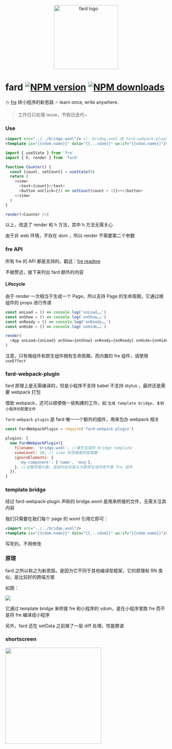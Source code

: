 <p align="center"><img src="https://ae01.alicdn.com/kf/HTB1gg8cc8aE3KVjSZLeq6xsSFXaQ.jpg" alt="fard logo" width="200px"></p>

# fard [![NPM version](https://img.shields.io/npm/v/fard.svg?style=flat-square)](https://npmjs.com/package/fard) [![NPM downloads](https://img.shields.io/npm/dt/fard.svg?style=flat-square)](https://npmjs.com/package/fard)

:snowman: [fre](https://github.com/132yse/fre) 转小程序的新思路 ♂ learn once, write anywhere.

> 工作日只处理 issue，节假日迭代~

### Use

```xml
<import src="../../bridge.wxml"/> <!--brideg.wxml 由 fard-webpack-plugin 构建-->
<template is="{{vdom.name}}" data="{{...vdom}}" wx:if="{{vdom.name}}"/>
```

```js
import { useState } from 'fre'
import { h, render } from 'fard'

function Counter() {
  const [count, setCount] = useState(0)
  return (
    <view>
      <text>{count}</text>
      <button onClick={() => setCount(count + 1)}>+</button>
    </view>
  )
}

render(<Counter />)
```

以上，改造了 render 和 h 方法，其中 h 方法无需关心

由于非 web 环境，不存在 dom ，所以 render 不需要第二个参数

### fre API

所有 fre 的 API 都是支持的，戳这：[fre readme](https://github.com/132yse/fre)

不做赘述，接下来列出 fard 额外的内容

#### Lifecycle

由于 render 一次相当于生成一个 Page，所以支持 Page 的生命周期，它通过根组件的 props 进行传递

```js
const onLoad = () => console.log('onLoad……')
const onShow = () => console.log('onShow……')
const onReady = () => console.log('onReady……')
const onHide = () => console.log('onHide……')

render(
  <App onLoad={onLoad} onShow={onShow} onReady={onReady} onHide={onHide} />
)
```

注意，只有根组件和原生组件拥有生命周期，而内置的 fre 组件，请使用 `useEffect`

### fard-webpack-plugin

fard 原理上是无需编译的，但是小程序不支持 babel 不支持 stylus ，最终还是需要 webpack 打包

借助 webpack，还可以顺便做一些构建的工作，如 `生成 template bridge`、`复制小程序的配置文件`

`fard-webpack-plugin` 是 fard 唯一一个额外的插件，用来包办 webpack 相关

```js
const FardWebpackPlugin = require('fard-webpack-plugin')

plugins: [
  new FardWebpackPlugin({
    filename: 'bridge.wxml', //事先生成的 bridge template
    viewLevel: 10, // view 标签嵌套的层级数
    ignoreElements: {
      'my-component': ['name', 'msg'],
    }, //设置忽略元素，渲染时会将其认为是原生组件而不是 fre 组件
  }),
]
```

### template bridge

经过 fard-webpack-plugin 声称的 bridge.wxml 是用来桥接的文件，无需关注其内容

我们只需要在我们每个 page 的 wxml 引用它即可：

```xml
<import src="../../bridge.wxml"/>
<template is="{{vdom.name}}" data="{{...vdom}}" wx:if="{{vdom.name}}"/>
```

写死的，不用修改

### 原理

fard 之所以称之为新思路，是因为它不同于其他编译型框架，它的原理和 RN 类似，是比较好的跨端方案

如图：

![](http://tva1.sinaimg.cn/large/0060lm7Tly1g4jfdp3i3sj30d00mkwh0.jpg)

它通过 template bridge 来桥接 fre 和小程序的 vdom，是在小程序里跑 fre 而不是将 fre 编译成小程序

另外，fard 还在 setData 之前做了一层 diff 处理，性能靠谱

### shortscreen

<img src="https://ae01.alicdn.com/kf/HTB1hwrVdfWG3KVjSZFP5jXaiXXaZ.gif" width="300px"/>
